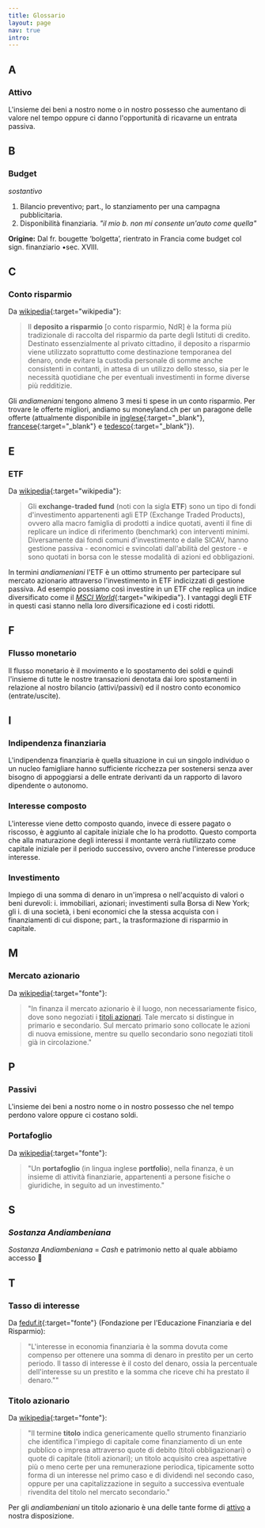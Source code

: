```yaml
---
title: Glossario
layout: page
nav: true
intro:
---
```



## A

### Attivo
L'insieme dei beni a nostro nome o in nostro possesso che aumentano di valore nel tempo oppure ci danno l'opportunità di ricavarne un entrata passiva.

## B

### Budget
_sostantivo_
1. Bilancio preventivo;
part., lo stanziamento per una campagna pubblicitaria.
2. Disponibilità finanziaria. _"il mio b. non mi consente un'auto come quella"_

**Origine:**
Dal fr. bougette ‘bolgetta’, rientrato in Francia come budget col sign. finanziario •sec. XVIII.

## C

### Conto risparmio
Da [wikipedia](https://it.wikipedia.org/wiki/Deposito_a_risparmio){:target="wikipedia"}:
> Il **deposito a risparmio** [o conto risparmio, NdR] è la forma più tradizionale di raccolta del risparmio da parte degli Istituti di credito. Destinato essenzialmente al privato cittadino, il deposito a risparmio viene utilizzato soprattutto come destinazione temporanea del denaro, onde evitare la custodia personale di somme anche consistenti in contanti, in attesa di un utilizzo dello stesso, sia per le necessità quotidiane che per eventuali investimenti in forme diverse più redditizie.

Gli _andiameniani_ tengono almeno 3 mesi ti spese in un conto risparmio. Per trovare le offerte migliori, andiamo su moneyland.ch per un paragone delle offerte (attualmente disponibile in [inglese](https://www.moneyland.ch/en/savingsAccount/index){:target="_blank"}, [francese](https://www.moneyland.ch/fr/savingsAccount/index){:target="_blank"} e [tedesco](https://www.moneyland.ch/de/savingsAccount/index){:target="_blank"}).<span data-stop="_"><span>

## E

### ETF
Da [wikipedia](https://it.wikipedia.org/wiki/Exchange-traded_fund){:target="wikipedia"}:
> Gli **exchange-traded fund** (noti con la sigla **ETF**) sono un tipo di fondi d'investimento appartenenti agli ETP (Exchange Traded Products), ovvero alla macro famiglia di prodotti a indice quotati, aventi il fine di replicare un indice di riferimento (benchmark) con interventi minimi. Diversamente dai fondi comuni d'investimento e dalle SICAV, hanno gestione passiva - economici e svincolati dall'abilità del gestore - e sono quotati in borsa con le stesse modalità di azioni ed obbligazioni.

In termini _andiameniani_ l'ETF è un ottimo strumento per partecipare sul mercato azionario attraverso l'investimento in ETF indicizzati di gestione passiva. Ad esempio possiamo così investire in un ETF che replica un indice diversificato come il [_MSCI World_](https://it.wikipedia.org/wiki/MSCI_World){:target="wikipedia"}. I vantaggi degli ETF in questi casi stanno nella loro diversificazione ed i costi ridotti.

## F

### Flusso monetario
Il flusso monetario è il movimento e lo spostamento dei soldi e quindi l'insieme di tutte le nostre transazioni denotata dai loro spostamenti in relazione al nostro bilancio (attivi/passivi) ed il nostro conto economico (entrate/uscite).

## I

### Indipendenza finanziaria
L'indipendenza finanziaria è quella situazione in cui un singolo individuo o un nucleo famigliare hanno sufficiente ricchezza per sostenersi senza aver bisogno di appoggiarsi a delle entrate derivanti da un rapporto di lavoro dipendente o autonomo.


### Interesse composto
L'interesse viene detto composto quando, invece di essere pagato o riscosso, è aggiunto al capitale iniziale che lo ha prodotto. Questo comporta che alla maturazione degli interessi il montante verrà riutilizzato come capitale iniziale per il periodo successivo, ovvero anche l'interesse produce interesse.


### Investimento
Impiego di una somma di denaro in un'impresa o nell'acquisto di valori o beni durevoli: i. immobiliari, azionari; investimenti sulla Borsa di New York; gli i. di una società, i beni economici che la stessa acquista con i finanziamenti di cui dispone; part., la trasformazione di risparmio in capitale.

## M

### Mercato azionario
Da [wikipedia](https://it.wikipedia.org/wiki/Mercato_azionario){:target="fonte"}:
> "In finanza il mercato azionario è il luogo, non necessariamente fisico, dove sono negoziati i [titoli azionari](#titolo-azionario). Tale mercato si distingue in primario e secondario. Sul mercato primario sono collocate le azioni di nuova emissione, mentre su quello secondario sono negoziati titoli già in circolazione."

## P

### Passivi
L'insieme dei beni a nostro nome o in nostro possesso che nel tempo perdono valore oppure ci costano soldi.

### Portafoglio
Da [wikipedia](https://it.wikipedia.org/wiki/Portafoglio_(finanza)){:target="fonte"}:
> "Un **portafoglio** (in lingua inglese **portfolio**), nella finanza, è un insieme di attività finanziarie, appartenenti a persone fisiche o giuridiche, in seguito ad un investimento."


## S

### _Sostanza Andiambeniana_
_Sostanza Andiambeniana_ = _Cash_ e patrimonio netto al quale abbiamo accesso 🤑


## T

### Tasso di interesse
Da [feduf.it](http://www.feduf.it/container/scuole/cose-il-tasso-di-interesse){:target="fonte"} (Fondazione per l'Educazione Finanziaria e del Risparmio):
> "L'interesse in economia finanziaria è la somma dovuta come compenso per ottenere una somma di denaro in prestito per un certo periodo. Il tasso di interesse è il costo del denaro, ossia la percentuale dell'interesse su un prestito e la somma che riceve chi ha prestato il denaro.""

### Titolo azionario
Da [wikipedia](https://it.wikipedia.org/wiki/Titolo_(finanza)){:target="fonte"}:
> "Il termine **titolo** indica genericamente quello strumento finanziario che identifica l'impiego di capitale come finanziamento di un ente pubblico o impresa attraverso quote di debito (titoli obbligazionari) o quote di capitale (titoli azionari); un titolo acquisito crea aspettative più o meno certe per una remunerazione periodica, tipicamente sotto forma di un interesse nel primo caso e di dividendi nel secondo caso, oppure per una capitalizzazione in seguito a successiva eventuale rivendita del titolo nel mercato secondario."

Per gli _andiambeniani_ un titolo azionario è una delle tante forme di [attivo](#attivo) a nostra disposizione.
